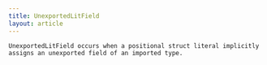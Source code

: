 ```yaml
---
title: UnexportedLitField
layout: article
---
```

<!-- Copyright 2023 The Go Authors. All rights reserved.
     Use of this source code is governed by a BSD-style
     license that can be found in the LICENSE file. -->

<!-- Code generated by generrordocs.go; DO NOT EDIT. -->

```
UnexportedLitField occurs when a positional struct literal implicitly
assigns an unexported field of an imported type.
```

